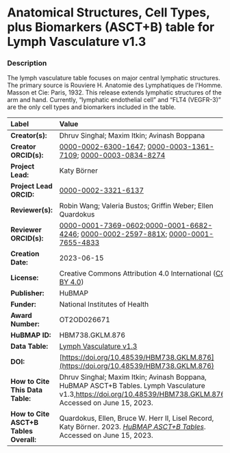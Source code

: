 # Anatomical Structures, Cell Types, plus Biomarkers (ASCT+B) table for Lymph Vasculature v1.3

### Description
The lymph vasculature table focuses on major central lymphatic structures. The primary source is Rouviere H. Anatomie des Lymphatiques de l'Homme. Masson et Cie: Paris, 1932. This release extends lymphatic structures of the arm and hand. Currently, “lymphatic endothelial cell” and “FLT4 (VEGFR-3)” are the only cell types and biomarkers included in the table.


| Label | Value |
| :------------- |:-------------|
| **Creator(s):** | Dhruv Singhal; Maxim Itkin; Avinash Boppana |
| **Creator ORCID(s):** | [0000-0002-6300-1647](https://orcid.org/0000-0002-6300-1647); [0000-0003-1361-7109](https://orcid.org/0000-0003-1361-7109); [0000-0003-0834-8274](https://orcid.org/0000-0003-0834-8274) |
| **Project Lead:** | Katy B&ouml;rner |
| **Project Lead ORCID:** | [0000-0002-3321-6137](https://orcid.org/0000-0002-3321-6137) |
| **Reviewer(s):** | Robin Wang; Valeria Bustos; Griffin Weber; Ellen Quardokus  |
| **Reviewer ORCID(s):** |[0000-0001-7369-0602](https://orcid.org/0000-0001-7369-0602);[0000-0001-6682-4246](https://orcid.org/0000-0001-6682-4246); [0000-0002-2597-881X](https://orcid.org/0000-0002-2597-881X); [0000-0001-7655-4833](https://orcid.org/0000-0001-7655-4833)  |
| **Creation Date:** | 2023-06-15 |
| **License:** | Creative Commons Attribution 4.0 International ([CC BY 4.0](https://creativecommons.org/licenses/by/4.0/)) |
| **Publisher:** | HuBMAP |
| **Funder:** | National Institutes of Health |
| **Award Number:** | OT2OD026671 |
| **HuBMAP ID:** | HBM738.GKLM.876 |
| **Data Table:** | [Lymph Vasculature v1.3](https://hubmapconsortium.github.io/ccf-releases/v1.4/asct-b/asct-b-vh-lymph-vasculature.csv)  |
| **DOI:** |[https://doi.org/10.48539/HBM738.GKLM.876](https://doi.org/10.48539/HBM738.GKLM.876) |
| **How to Cite This Data Table:** | Dhruv Singhal; Maxim Itkin; Avinash Boppana, HuBMAP ASCT+B Tables. Lymph Vasculature v1.3,https://doi.org/10.48539/HBM738.GKLM.876. Accessed on June 15, 2023. |
| **How to Cite ASCT+B Tables Overall:** | Quardokus, Ellen, Bruce W. Herr II, Lisel Record, Katy B&ouml;rner. 2023. [*HuBMAP ASCT+B Tables*](https://humanatlas.io/asctb-tables). Accessed on June 15, 2023. |
